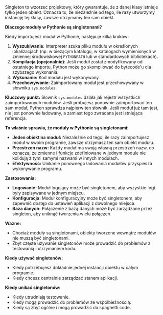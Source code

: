 Singleton to wzorzec projektowy, który gwarantuje, że z danej klasy istnieje tylko jeden obiekt. Oznacza to, że niezależnie od tego, ile razy utworzymy instancję tej klasy, zawsze otrzymamy ten sam obiekt.

**Dlaczego moduły w Pythonie są singletonami?**

Kiedy importujesz moduł w Pythonie, następuje kilka kroków:

1. **Wyszukiwanie:** Interpreter szuka pliku modułu w określonych lokalizacjach (np. w bieżącym katalogu, w katalogach wymienionych w zmiennej środowiskowej `PYTHONPATH` lub w standardowych bibliotekach).
2. **Kompilacja (opcjonalnie):** Jeśli moduł został zmodyfikowany od ostatniego importu, Python może go skompilować do bytecode'u dla szybszego wykonania.
3. **Wykonanie:** Kod modułu jest wykonywany.
4. **Przechowywanie:** Zaimportowany moduł jest przechowywany w słowniku `sys.modules`.

**Kluczowy punkt:** Słownik `sys.modules` działa jak rejestr wszystkich zaimportowanych modułów. Jeśli próbujesz ponownie zaimportować ten sam moduł, Python sprawdza najpierw ten słownik. Jeśli moduł już tam jest, nie jest ponownie ładowany, a zamiast tego zwracana jest istniejąca referencja.

**To właśnie sprawia, że moduły w Pythonie są singletonami:**

- **Jeden obiekt na moduł:** Niezależnie od tego, ile razy zaimportujesz moduł w swoim programie, zawsze otrzymasz ten sam obiekt modułu.
- **Przestrzeń nazw:** Każdy moduł ma swoją własną przestrzeń nazw, co oznacza, że zmienne i funkcje zdefiniowane w jednym module nie kolidują z tymi samymi nazwami w innych modułach.
- **Efektywność:** Unikanie ponownego ładowania modułów przyspiesza wykonywanie programu.

**Zastosowania:**

- **Logowanie:** Moduł logujący może być singletonem, aby wszystkie logi były zapisywane w jednym miejscu.
- **Konfiguracja:** Moduł konfiguracyjny może być singletonem, aby zapewnić dostęp do ustawień aplikacji z dowolnego miejsca.
- **Baza danych:** Połączenie z bazą danych może być zarządzane przez singleton, aby uniknąć tworzenia wielu połączeń.

**Ważne:**

- Chociaż moduły są singletonami, obiekty tworzone wewnątrz modułów nie muszą być singletonami.
- Zbyt częste używanie singletonów może prowadzić do problemów z testowanią i utrzymaniem kodu.

**Kiedy używać singletonów:**

- Kiedy potrzebujesz dokładnie jednej instancji obiektu w całym programie.
- Kiedy chcesz centralnie zarządzać stanem aplikacji.

**Kiedy unikać singletonów:**

- Kiedy utrudniają testowanie.
- Kiedy mogą prowadzić do problemów ze współbieżnością.
- Kiedy są zbyt ogólne i mogą prowadzić do spaghetti code.
